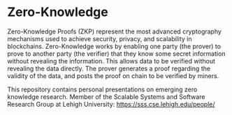 # Zero-Knowledge

Zero-Knowledge Proofs (ZKP) represent the most advanced cryptography mechanisms used to achieve security, privacy, and scalability in blockchains. Zero-Knowledge works by enabling one party (the prover) to prove to another party (the verifier) that they know some secret information without revealing the information. This allows data to be verified without revealing the data directly. The prover generates a proof regarding the validity of the data, and posts the proof on chain to be verified by miners. 

This repository contains personal presentations on emerging zero knowledge research. Member of the Scalable Systems and Software Research Group at Lehigh University: https://sss.cse.lehigh.edu/people/
